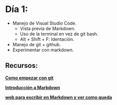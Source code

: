 # Día 1:

* Manejo de Visual Studio Code.
    * Vista previa de Markdown.
    * Uso de la terminal en vez de git bash.
    * Alt + Shift + F: Identación.
* Manejo de git + github.
* Experimentar con markdown.

## Recursos:

**[Como empezar con git](https://dominicode.com/git-como-empezar/#:~:text=Para%20iniciar%20tu%20primer%20proyecto,ejecuta%20el%20comando%20git%20init%20.&text=Deber%C3%ADas%20tener%20un%20mensaje%20de,la%20carpeta%20no%20ver%C3%A1s%20nada)**

**[Introducción a Markdown ](https://programminghistorian.org/es/lecciones/introduccion-a-markdown)**

**[web para escribir en Markdown y ver como queda](https://stackedit.io)**
